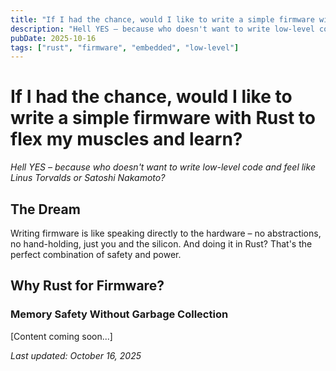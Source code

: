 ```yaml
---
title: "If I had the chance, would I like to write a simple firmware with Rust to flex my muscles and learn?"
description: "Hell YES – because who doesn't want to write low-level code and feel like Linus Torvalds or Satoshi Nakamoto?"
pubDate: 2025-10-16
tags: ["rust", "firmware", "embedded", "low-level"]
---
```


# If I had the chance, would I like to write a simple firmware with Rust to flex my muscles and learn?

_Hell YES – because who doesn't want to write low-level code and feel like Linus Torvalds or Satoshi Nakamoto?_

## The Dream

Writing firmware is like speaking directly to the hardware – no abstractions, no hand-holding, just you and the silicon. And doing it in Rust? That's the perfect combination of safety and power.

## Why Rust for Firmware?

### Memory Safety Without Garbage Collection
[Content coming soon...]
<!-- 
### Zero-Cost Abstractions
[Content coming soon...]

### Growing Ecosystem
[Content coming soon...]

## The Plan

### Target Hardware
[Content coming soon...]

### Project Ideas
[Content coming soon...]

### Learning Path
[Content coming soon...]

## Resources and References

### Books
[Content coming soon...]

### Documentation
[Content coming soon...]

### Community
[Content coming soon...]

## The Reality Check

### Challenges Expected
[Content coming soon...]

### Time Investment
[Content coming soon...]

### Hardware Requirements
[Content coming soon...]

## Progress Tracking

### Current Status
[Content coming soon...]

### Next Steps
[Content coming soon...]

--- -->

_Last updated: October 16, 2025_